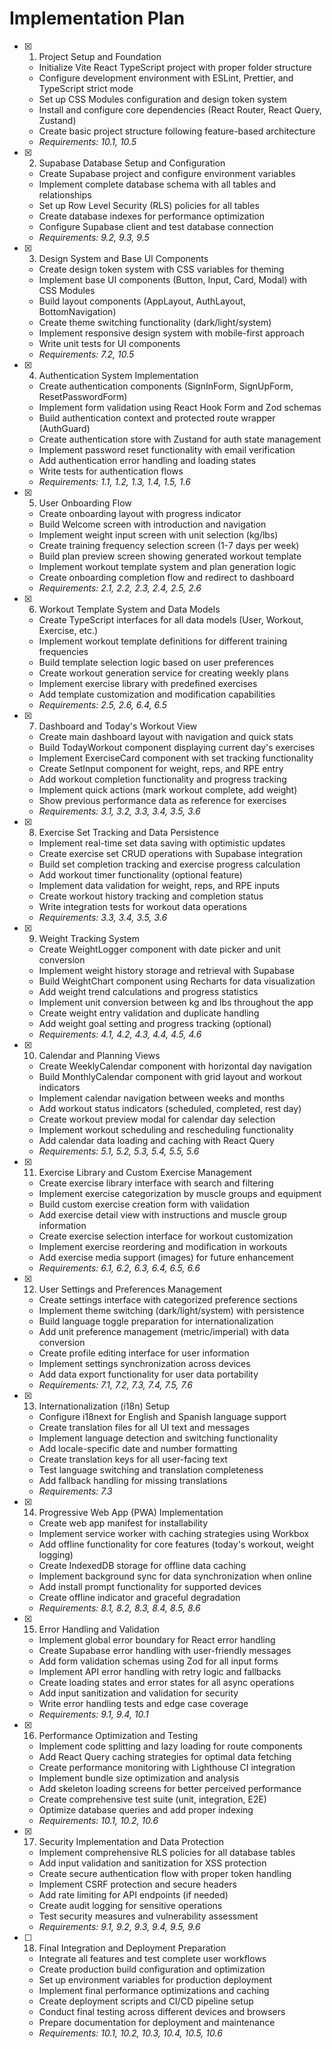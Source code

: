 # Implementation Plan

- [x] 1. Project Setup and Foundation
  - Initialize Vite React TypeScript project with proper folder structure
  - Configure development environment with ESLint, Prettier, and TypeScript strict mode
  - Set up CSS Modules configuration and design token system
  - Install and configure core dependencies (React Router, React Query, Zustand)
  - Create basic project structure following feature-based architecture
  - _Requirements: 10.1, 10.5_

- [x] 2. Supabase Database Setup and Configuration
  - Create Supabase project and configure environment variables
  - Implement complete database schema with all tables and relationships
  - Set up Row Level Security (RLS) policies for all tables
  - Create database indexes for performance optimization
  - Configure Supabase client and test database connection
  - _Requirements: 9.2, 9.3, 9.5_

- [x] 3. Design System and Base UI Components
  - Create design token system with CSS variables for theming
  - Implement base UI components (Button, Input, Card, Modal) with CSS Modules
  - Build layout components (AppLayout, AuthLayout, BottomNavigation)
  - Create theme switching functionality (dark/light/system)
  - Implement responsive design system with mobile-first approach
  - Write unit tests for UI components
  - _Requirements: 7.2, 10.5_

- [x] 4. Authentication System Implementation
  - Create authentication components (SignInForm, SignUpForm, ResetPasswordForm)
  - Implement form validation using React Hook Form and Zod schemas
  - Build authentication context and protected route wrapper (AuthGuard)
  - Create authentication store with Zustand for auth state management
  - Implement password reset functionality with email verification
  - Add authentication error handling and loading states
  - Write tests for authentication flows
  - _Requirements: 1.1, 1.2, 1.3, 1.4, 1.5, 1.6_

- [x] 5. User Onboarding Flow
  - Create onboarding layout with progress indicator
  - Build Welcome screen with introduction and navigation
  - Implement weight input screen with unit selection (kg/lbs)
  - Create training frequency selection screen (1-7 days per week)
  - Build plan preview screen showing generated workout template
  - Implement workout template system and plan generation logic
  - Create onboarding completion flow and redirect to dashboard
  - _Requirements: 2.1, 2.2, 2.3, 2.4, 2.5, 2.6_

- [x] 6. Workout Template System and Data Models
  - Create TypeScript interfaces for all data models (User, Workout, Exercise, etc.)
  - Implement workout template definitions for different training frequencies
  - Build template selection logic based on user preferences
  - Create workout generation service for creating weekly plans
  - Implement exercise library with predefined exercises
  - Add template customization and modification capabilities
  - _Requirements: 2.5, 2.6, 6.4, 6.5_

- [x] 7. Dashboard and Today's Workout View
  - Create main dashboard layout with navigation and quick stats
  - Build TodayWorkout component displaying current day's exercises
  - Implement ExerciseCard component with set tracking functionality
  - Create SetInput component for weight, reps, and RPE entry
  - Add workout completion functionality and progress tracking
  - Implement quick actions (mark workout complete, add weight)
  - Show previous performance data as reference for exercises
  - _Requirements: 3.1, 3.2, 3.3, 3.4, 3.5, 3.6_

- [x] 8. Exercise Set Tracking and Data Persistence
  - Implement real-time set data saving with optimistic updates
  - Create exercise set CRUD operations with Supabase integration
  - Build set completion tracking and exercise progress calculation
  - Add workout timer functionality (optional feature)
  - Implement data validation for weight, reps, and RPE inputs
  - Create workout history tracking and completion status
  - Write integration tests for workout data operations
  - _Requirements: 3.3, 3.4, 3.5, 3.6_

- [x] 9. Weight Tracking System
  - Create WeightLogger component with date picker and unit conversion
  - Implement weight history storage and retrieval with Supabase
  - Build WeightChart component using Recharts for data visualization
  - Add weight trend calculations and progress statistics
  - Implement unit conversion between kg and lbs throughout the app
  - Create weight entry validation and duplicate handling
  - Add weight goal setting and progress tracking (optional)
  - _Requirements: 4.1, 4.2, 4.3, 4.4, 4.5, 4.6_

- [x] 10. Calendar and Planning Views
  - Create WeeklyCalendar component with horizontal day navigation
  - Build MonthlyCalendar component with grid layout and workout indicators
  - Implement calendar navigation between weeks and months
  - Add workout status indicators (scheduled, completed, rest day)
  - Create workout preview modal for calendar day selection
  - Implement workout scheduling and rescheduling functionality
  - Add calendar data loading and caching with React Query
  - _Requirements: 5.1, 5.2, 5.3, 5.4, 5.5, 5.6_

- [x] 11. Exercise Library and Custom Exercise Management
  - Create exercise library interface with search and filtering
  - Implement exercise categorization by muscle groups and equipment
  - Build custom exercise creation form with validation
  - Add exercise detail view with instructions and muscle group information
  - Create exercise selection interface for workout customization
  - Implement exercise reordering and modification in workouts
  - Add exercise media support (images) for future enhancement
  - _Requirements: 6.1, 6.2, 6.3, 6.4, 6.5, 6.6_

- [x] 12. User Settings and Preferences Management
  - Create settings interface with categorized preference sections
  - Implement theme switching (dark/light/system) with persistence
  - Build language toggle preparation for internationalization
  - Add unit preference management (metric/imperial) with data conversion
  - Create profile editing interface for user information
  - Implement settings synchronization across devices
  - Add data export functionality for user data portability
  - _Requirements: 7.1, 7.2, 7.3, 7.4, 7.5, 7.6_

- [x] 13. Internationalization (i18n) Setup
  - Configure i18next for English and Spanish language support
  - Create translation files for all UI text and messages
  - Implement language detection and switching functionality
  - Add locale-specific date and number formatting
  - Create translation keys for all user-facing text
  - Test language switching and translation completeness
  - Add fallback handling for missing translations
  - _Requirements: 7.3_

- [x] 14. Progressive Web App (PWA) Implementation
  - Create web app manifest for installability
  - Implement service worker with caching strategies using Workbox
  - Add offline functionality for core features (today's workout, weight logging)
  - Create IndexedDB storage for offline data caching
  - Implement background sync for data synchronization when online
  - Add install prompt functionality for supported devices
  - Create offline indicator and graceful degradation
  - _Requirements: 8.1, 8.2, 8.3, 8.4, 8.5, 8.6_

- [x] 15. Error Handling and Validation
  - Implement global error boundary for React error handling
  - Create Supabase error handling with user-friendly messages
  - Add form validation schemas using Zod for all input forms
  - Implement API error handling with retry logic and fallbacks
  - Create loading states and error states for all async operations
  - Add input sanitization and validation for security
  - Write error handling tests and edge case coverage
  - _Requirements: 9.1, 9.4, 10.1_

- [x] 16. Performance Optimization and Testing
  - Implement code splitting and lazy loading for route components
  - Add React Query caching strategies for optimal data fetching
  - Create performance monitoring with Lighthouse CI integration
  - Implement bundle size optimization and analysis
  - Add skeleton loading screens for better perceived performance
  - Create comprehensive test suite (unit, integration, E2E)
  - Optimize database queries and add proper indexing
  - _Requirements: 10.1, 10.2, 10.6_

- [x] 17. Security Implementation and Data Protection
  - Implement comprehensive RLS policies for all database tables
  - Add input validation and sanitization for XSS protection
  - Create secure authentication flow with proper token handling
  - Implement CSRF protection and secure headers
  - Add rate limiting for API endpoints (if needed)
  - Create audit logging for sensitive operations
  - Test security measures and vulnerability assessment
  - _Requirements: 9.1, 9.2, 9.3, 9.4, 9.5, 9.6_

- [ ] 18. Final Integration and Deployment Preparation
  - Integrate all features and test complete user workflows
  - Create production build configuration and optimization
  - Set up environment variables for production deployment
  - Implement final performance optimizations and caching
  - Create deployment scripts and CI/CD pipeline setup
  - Conduct final testing across different devices and browsers
  - Prepare documentation for deployment and maintenance
  - _Requirements: 10.1, 10.2, 10.3, 10.4, 10.5, 10.6_